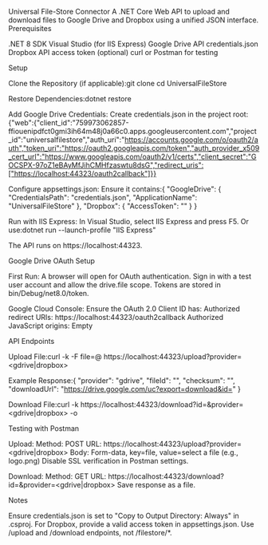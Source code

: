 Universal File-Store Connector
A .NET Core Web API to upload and download files to Google Drive and Dropbox using a unified JSON interface.
Prerequisites

.NET 8 SDK
Visual Studio (for IIS Express)
Google Drive API credentials.json
Dropbox API access token (optional)
curl or Postman for testing

Setup

Clone the Repository (if applicable):git clone <repository-url>
cd UniversalFileStore


Restore Dependencies:dotnet restore


Add Google Drive Credentials:
Create credentials.json in the project root:{"web":{"client_id":"759973062857-ffiouenipdfct0gmi3ih64m48j0a66c0.apps.googleusercontent.com","project_id":"universalfilestore","auth_uri":"https://accounts.google.com/o/oauth2/auth","token_uri":"https://oauth2.googleapis.com/token","auth_provider_x509_cert_url":"https://www.googleapis.com/oauth2/v1/certs","client_secret":"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","redirect_uris":["https://localhost:44323/oauth2callback"]}}




Configure appsettings.json:
Ensure it contains:{
  "GoogleDrive": {
    "CredentialsPath": "credentials.json",
    "ApplicationName": "UniversalFileStore"
  },
  "Dropbox": {
    "AccessToken": "<your-dropbox-access-token>"
  }
}




Run with IIS Express:
In Visual Studio, select IIS Express and press F5.
Or use:dotnet run --launch-profile "IIS Express"


The API runs on https://localhost:44323.



Google Drive OAuth Setup

First Run:
A browser will open for OAuth authentication.
Sign in with a test user account and allow the drive.file scope.
Tokens are stored in bin/Debug/net8.0/token.


Google Cloud Console:
Ensure the OAuth 2.0 Client ID has:
Authorized redirect URIs: https://localhost:44323/oauth2callback
Authorized JavaScript origins: Empty





API Endpoints

Upload File:curl -k -F file=@<path-to-file> https://localhost:44323/upload?provider=<gdrive|dropbox>

Example Response:{
  "provider": "gdrive",
  "fileId": "<file-id>",
  "checksum": "<sha256-checksum>",
  "downloadUrl": "https://drive.google.com/uc?export=download&id=<file-id>"
}


Download File:curl -k https://localhost:44323/download?id=<file-id>&provider=<gdrive|dropbox> -o <output-file>



Testing with Postman

Upload:
Method: POST
URL: https://localhost:44323/upload?provider=<gdrive|dropbox>
Body: Form-data, key=file, value=select a file (e.g., logo.png)
Disable SSL verification in Postman settings.


Download:
Method: GET
URL: https://localhost:44323/download?id=<file-id>&provider=<gdrive|dropbox>
Save response as a file.



Notes

Ensure credentials.json is set to "Copy to Output Directory: Always" in .csproj.
For Dropbox, provide a valid access token in appsettings.json.
Use /upload and /download endpoints, not /filestore/*.
